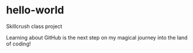 # hello-world
Skillcrush class project

Learning about GitHub is the next step on my magical journey into the land of coding!
